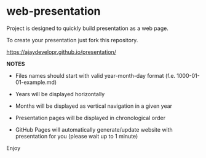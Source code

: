# web-presentation

Project is designed to quickly build presentation as a web page.

To create your presentation just fork this repository.

https://ajaydevelopr.github.io/presentation/


**NOTES**

- Files names should start with valid  year-month-day format (f.e. 1000-01-01-example.md)

- Years will be displayed horizontally  

- Months will be displayed as vertical navigation in a given year

- Presentation pages will be displayed in chronological order

- GitHub Pages will automatically generate/update website with presentation for you (please wait up to 1 minute)


Enjoy
